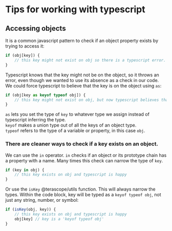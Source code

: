 # Tips for working with typescript

## Accessing objects
It is a common javascript pattern to check if an object property exists by trying to access it:

```typescript
if (obj[key]) {
    // this key might not exist on obj so there is a typescript error.
}
```

Typescript knows that the key might not be on the object, so it throws an error, even though we wanted to use its absence as a check in our code. We could force typescript to believe that the key is on the object using `as`:

```typescript
if (obj[key as keyof typeof obj]) {
    // this key might not exist on obj, but now typescript believes that it does.
}
```

`as` lets you set the type of `key` to whatever type we assign instead of typescript inferring the type.<br>
`keyof` makes a union type out of all the keys of an object type.<br>
`typeof` refers to the type of a variable or property, in this case `obj`.

### There are cleaner ways to check if a key exists on an object.
We can use the `in` operator. `in` checks if an object or its prototype chain has a property with a name. Many times this check can narrow the type of `key`.

```typescript
if (key in obj) {
    // this key exists on obj and typescript is happy
}
```

Or use the `isKey` @terascope/utils function. This will always narrow the types. Within the code block, key will be typed as a `keyof typeof obj`, not just any string, number, or symbol:

```typescript
if (isKey(obj, key)) {
    // this key exists on obj and typescript is happy
    obj[key] // key is a 'keyof typeof obj'
}
```
